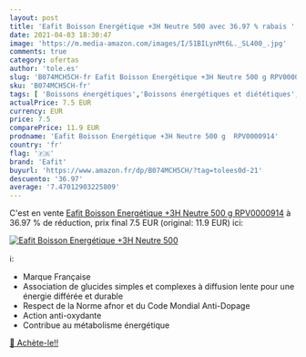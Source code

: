 ```yaml
---
layout: post
title: 'Eafit Boisson Energétique +3H Neutre 500 avec 36.97 % rabais '
date: 2021-04-03 18:30:47
image: 'https://m.media-amazon.com/images/I/51BILynMt6L._SL400_.jpg'
comments: true
category: ofertas
author: 'tole.es'
slug: 'B074MCH5CH-fr Eafit Boisson Energétique +3H Neutre 500 g RPV0000914'
sku: 'B074MCH5CH-fr'
tags: [ 'Boissons énergétiques','Boissons énergétiques et diététiques','Café, thé et boissons','Epicerie','eafit','Épicerie', ]
actualPrice: 7.5 EUR
currency: EUR
price: 7.5
comparePrice: 11.9 EUR
prodname: 'Eafit Boisson Energétique +3H Neutre 500 g  RPV0000914'
country: 'fr'
flag: '🇫🇷'
brand: 'Eafit'
buyurl: 'https://www.amazon.fr/dp/B074MCH5CH/?tag=tolees0d-21'
descuento: '36.97'
average: '7.47012903225809'
---
```


C'est en vente [Eafit Boisson Energétique +3H Neutre 500 g  RPV0000914](https://www.amazon.fr/dp/B074MCH5CH/?tag=tolees0d-21)  à  36.97 % de réduction, prix final  7.5 EUR (original: 11.9 EUR) ici:

[![Eafit Boisson Energétique +3H Neutre 500](https://m.media-amazon.com/images/I/51BILynMt6L._SL400_.jpg)](https://www.amazon.fr/dp/B074MCH5CH/?tag=tolees0d-21)

ℹ️:

- Marque Française
- Association de glucides simples et complexes à diffusion lente pour une énergie différée et durable
- Respect de la Norme afnor et du Code Mondial Anti-Dopage
- Action anti-oxydante
- Contribue au métabolisme énergétique

[🛒 Achète-le!!](https://www.amazon.fr/dp/B074MCH5CH/?tag=tolees0d-21)
